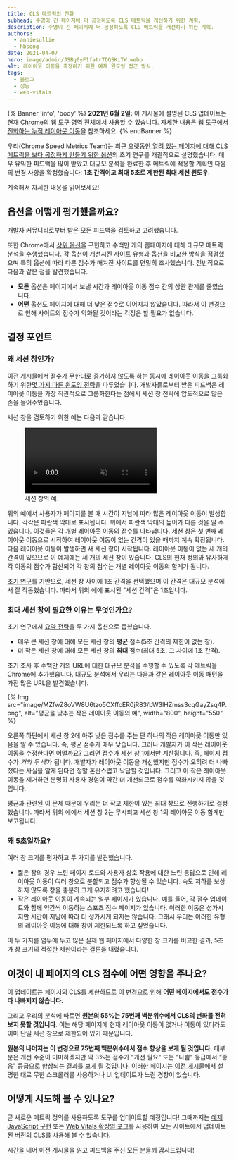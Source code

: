 ```yaml
---
title: CLS 메트릭의 진화
subhead: 수명이 긴 페이지에 더 공정하도록 CLS 메트릭을 개선하기 위한 계획.
description: 수명이 긴 페이지에 더 공정하도록 CLS 메트릭을 개선하기 위한 계획.
authors:
  - anniesullie
  - hbsong
date: 2021-04-07
hero: image/admin/JSBg0yF1fatrTDQSKiTW.webp
alt: 레이아웃 이동을 측정하기 위한 예제 윈도잉 접근 방식.
tags:
  - 블로그
  - 성능
  - web-vitals
---
```


{% Banner 'info', 'body' %} **2021년 6월 2일:** 이 게시물에 설명된 CLS 업데이트는 현재 Chrome의 웹 도구 영역 전체에서 사용할 수 있습니다. 자세한 내용은 [웹 도구에서 진화하는 누적 레이아웃 이동](/cls-web-tooling/)을 참조하세요. {% endBanner %}

우리(Chrome Speed Metrics Team)는 최근 [오랫동안 열려 있는 페이지에 대해 CLS 메트릭을 보다 공정하게 만들기 위한 옵션](/better-layout-shift-metric/)의 초기 연구를 개괄적으로 설명했습니다. 매우 유익한 피드백을 많이 받았고 대규모 분석을 완료한 후 메트릭에 적용할 계획인 다음의 변경 사항을 확정했습니다: **1초 간격이고 최대 5초로 제한된 최대 세션 윈도우**.

계속해서 자세한 내용을 읽어보세요!

## 옵션을 어떻게 평가했을까요?

개발자 커뮤니티로부터 받은 모든 피드백을 검토하고 고려했습니다.

또한 Chrome에서 [상위 옵션](/better-layout-shift-metric/#best-strategies)을 구현하고 수백만 개의 웹페이지에 대해 대규모 메트릭 분석을 수행했습니다. 각 옵션이 개선시킨 사이트 유형과 옵션을 비교한 방식을 점검했으며 특히 옵션에 따라 다른 점수가 매겨진 사이트를 면밀히 조사했습니다. 전반적으로 다음과 같은 점을 발견했습니다.

- **모든** 옵션은 페이지에서 보낸 시간과 레이아웃 이동 점수 간의 상관 관계를 줄였습니다.
- **어떤** 옵션도 페이지에 대해 더 낮은 점수로 이어지지 않았습니다. 따라서 이 변경으로 인해 사이트의 점수가 악화될 것이라는 걱정은 할 필요가 없습니다.

## 결정 포인트

### 왜 세션 창인가?

[이전 게시물](/better-layout-shift-metric/)에서 점수가 무한대로 증가하지 않도록 하는 동시에 레이아웃 이동을 그룹화하기 위한[몇 가지 다른 윈도잉 전략](/better-layout-shift-metric/#windowing-strategies)을 다루었습니다. 개발자들로부터 받은 피드백은 레이아웃 이동을 가장 직관적으로 그룹화한다는 점에서 세션 창 전략에 압도적으로 많은 손을 들어주었습니다.

세션 창을 검토하기 위한 예는 다음과 같습니다.

<figure class="w-figure">
  <video controls autoplay loop muted class="w-screenshot">
    <source src="https://storage.googleapis.com/web-dev-assets/better-layout-shift-metric/session-window.webm" type="video/webm">
    <source src="https://storage.googleapis.com/web-dev-assets/better-layout-shift-metric/session-window.mp4" type="video/mp4">
  </source></source></video>
  <figcaption class="w-figcaption">세션 창의 예.</figcaption></figure>

위의 예에서 사용자가 페이지를 볼 때 시간이 지남에 따라 많은 레이아웃 이동이 발생합니다. 각각은 파란색 막대로 표시됩니다. 위에서 파란색 막대의 높이가 다른 것을 알 수 있습니다. 이것들은 각 개별 레이아웃 이동의 [점수](/cls/#layout-shift-score)를 나타냅니다. 세션 창은 첫 번째 레이아웃 이동으로 시작하여 레이아웃 이동이 없는 간격이 있을 때까지 계속 확장됩니다. 다음 레이아웃 이동이 발생하면 새 세션 창이 시작됩니다. 레이아웃 이동이 없는 세 개의 간격이 있으므로 이 예제에는 세 개의 세션 창이 있습니다. CLS의 현재 정의와 유사하게 각 이동의 점수가 합산되어 각 창의 점수는 개별 레이아웃 이동의 합계가 됩니다.

[초기 연구](/better-layout-shift-metric/#best-strategies)를 기반으로, 세션 창 사이에 1초 간격을 선택했으며 이 간격은 대규모 분석에서 잘 작동했습니다. 따라서 위의 예에 표시된 "세션 간격"은 1초입니다.

### 최대 세션 창이 필요한 이유는 무엇인가요?

초기 연구에서 [요약 전략](/better-layout-shift-metric/#summarization)을 두 가지 옵션으로 좁혔습니다.

- 매우 큰 세션 창에 대해 모든 세션 창의 **평균** 점수(5초 간격의 제한이 없는 창).
- 더 작은 세션 창에 대해 모든 세션 창의 **최대** 점수(최대 5초, 그 사이에 1초 간격).

초기 조사 후 수백만 개의 URL에 대한 대규모 분석을 수행할 수 있도록 각 메트릭을 Chrome에 추가했습니다. 대규모 분석에서 우리는 다음과 같은 레이아웃 이동 패턴을 가진 많은 URL을 발견했습니다.

{% Img src="image/MZfwZ8oVW8U6tzo5CXffcER0jR83/bW3lHZmss3cqGayZsq4P.png", alt="평균을 낮추는 작은 레이아웃 이동의 예", width="800", height="550" %}

오른쪽 하단에서 세션 창 2에 아주 낮은 점수를 주는 단 하나의 작은 레이아웃 이동만 있음을 알 수 있습니다. 즉, 평균 점수가 매우 낮습니다. 그러나 개발자가 이 작은 레이아웃 이동을 수정한다면 어떨까요? 그러면 점수가 세션 창 1에서만 계산됩니다. 즉, 페이지 점수가 *거의 두 배*가 됩니다. 개발자가 레이아웃 이동을 개선했지만 점수가 오히려 더 나빠졌다는 사실을 알게 된다면 정말 혼란스럽고 낙담할 것입니다. 그리고 이 작은 레이아웃 이동을 제거하면 분명히 사용자 경험이 약간 더 개선되므로 점수를 악화시키지 않을 것입니다.

평균과 관련된 이 문제 때문에 우리는 더 작고 제한이 있는 최대 창으로 진행하기로 결정했습니다. 따라서 위의 예에서 세션 창 2는 무시되고 세션 창 1의 레이아웃 이동 합계만 보고됩니다.

### 왜 5초일까요?

여러 창 크기를 평가하고 두 가지를 발견했습니다.

- 짧은 창의 경우 느린 페이지 로드와 사용자 상호 작용에 대한 느린 응답으로 인해 레이아웃 이동이 여러 창으로 분할되고 점수가 향상될 수 있습니다. 속도 저하를 보상하지 않도록 창을 충분히 크게 유지하려고 했습니다!
- 작은 레이아웃 이동이 계속되는 일부 페이지가 있습니다. 예를 들어, 각 점수 업데이트와 함께 약간씩 이동하는 스포츠 점수 페이지가 있습니다. 이러한 이동은 성가시지만 시간이 지남에 따라 더 성가시게 되지는 않습니다. 그래서 우리는 이러한 유형의 레이아웃 이동에 대해 창이 제한되도록 하고 싶었습니다.

이 두 가지를 염두에 두고 많은 실제 웹 페이지에서 다양한 창 크기를 비교한 결과, 5초가 창 크기의 적절한 제한이라는 결론을 내렸습니다.

## 이것이 내 페이지의 CLS 점수에 어떤 영향을 주나요?

이 업데이트는 페이지의 CLS를 제한하므로 이 변경으로 인해 **어떤 페이지에서도 점수가 다 나빠지지 않습니다.**

그리고 우리의 분석에 따르면 **원본의 55%는 75번째 백분위수에서 CLS의 변화를 전혀 보지 못할 것입니다**. 이는 해당 페이지에 현재 레이아웃 이동이 없거나 이동이 있더라도 이미 단일 세션 창으로 제한되어 있기 때문입니다.

**원본의 나머지는 이 변경으로 75번째 백분위수에서 점수 향상을 보게 될 것입니다.** 대부분은 개선 수준이 미미하겠지만 약 3%는 점수가 "개선 필요" 또는 "나쁨" 등급에서 "좋음" 등급으로 향상되는 결과를 보게 될 것입니다. 이러한 페이지는 [이전 게시물](/better-layout-shift-metric/)에서 설명한 대로 무한 스크롤러를 사용하거나 UI 업데이트가 느린 경향이 있습니다.

## 어떻게 시도해 볼 수 있나요?

곧 새로운 메트릭 정의를 사용하도록 도구를 업데이트할 예정입니다! 그때까지는 [예제 JavaScript 구현](https://github.com/mmocny/web-vitals/wiki/Snippets-for-LSN-using-PerformanceObserver) 또는 [Web Vitals 확장의 포크](https://github.com/mmocny/web-vitals-extension/tree/experimental-ls)를 사용하여 모든 사이트에서 업데이트된 버전의 CLS를 사용해 볼 수 있습니다.

시간을 내어 이전 게시물을 읽고 피드백을 주신 모든 분들께 감사드립니다!
